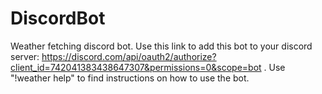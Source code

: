 # DiscordBot
Weather fetching discord bot.
Use this link to add this bot to your discord server: https://discord.com/api/oauth2/authorize?client_id=742041383438647307&permissions=0&scope=bot .
Use "!weather help" to find instructions on how to use the bot.

